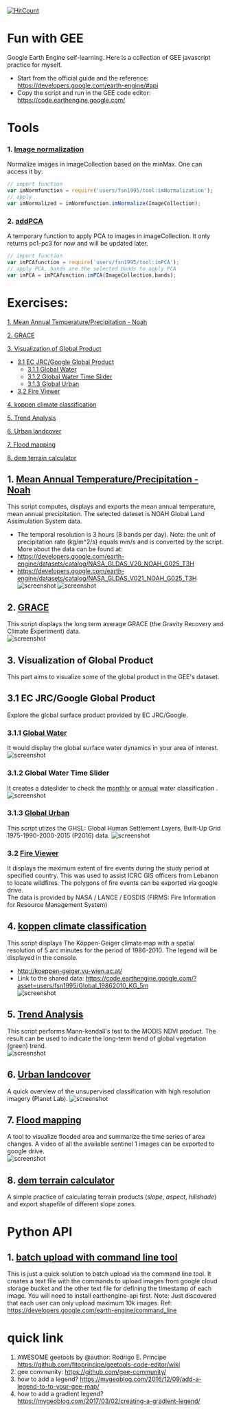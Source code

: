 [![HitCount](http://hits.dwyl.io/fsn1995/Fun-with-Google-Earth-Engine.svg)](http://hits.dwyl.io/fsn1995/Fun-with-Google-Earth-Engine)
# Fun with GEE
Google Earth Engine self-learning. Here is a collection of GEE javascript practice for myself.
- Start from the official guide and the reference: https://developers.google.com/earth-engine/#api 
- Copy the script and run in the GEE code editor: https://code.earthengine.google.com/ 

# Tools
### 1. [Image normalization](https://github.com/fsn1995/Fun-with-Google-Earth-Engine/blob/master/tools/imnormalize.js)
Normalize images in imageCollection based on the minMax. One can access it by:

```javascript
// import function
var imNormfunction = require('users/fsn1995/tool:imNormalization');
// apply
var imNormalized = imNormfunction.imNormalize(ImageCollection);
```
### 2. [addPCA](https://github.com/fsn1995/Fun-with-Google-Earth-Engine/blob/master/tools/addPCA.js)
A temporary function to apply PCA to images in imageCollection. It only returns pc1-pc3 for now and will be updated later.
```javascript
// import function
var imPCAfunction = require('users/fsn1995/tool:imPCA');
// apply PCA, bands are the selected bands to apply PCA
var imPCA = imPCAfunction.imPCA(ImageCollection,bands);
```

# Exercises:
[1. Mean Annual Temperature/Precipitation - Noah](#1-mean-annual-temperatureprecipitation---noah)

[2. GRACE](#2-grace)

[3. Visualization of Global Product](#3-visualization-of-global-product)
- [3.1 EC JRC/Google Global Product](#31-ec-jrcgoogle-global-product)
    - [3.1.1 Global Water](#311-global-water)
    - [3.1.2 Global Water Time Slider](#312-global-water-time-slider)
    - [3.1.3 Global Urban](#313-global-urban)
- [3.2 Fire Viewer](#32-fire-viewer) 
 
[4. koppen climate classification](#4-koppen-climate-classification)

[5. Trend Analysis](#5-trend-analysis)

[6. Urban landcover](#6-urban-landcover)

[7. Flood mapping](#7-flood-mapping)

[8. dem terrain calculator](#8-dem-terrain-calculator)

## 1. [Mean Annual Temperature/Precipitation - Noah](https://github.com/fsn1995/Fun-with-Google-Earth-Engine/blob/master/Noah.js)
This script computes, displays and exports the mean annual temperature, mean annual precipitation. The selected dateset is NOAH Global Land Assimulation System data.
- The temporal resolution is 3 hours (8 bands per day). Note: the unit of precipitation rate (kg/m^2/s) equals mm/s and is converted by the script. More about the data can be found at: 
- https://developers.google.com/earth-engine/datasets/catalog/NASA_GLDAS_V20_NOAH_G025_T3H 
- https://developers.google.com/earth-engine/datasets/catalog/NASA_GLDAS_V021_NOAH_G025_T3H 
![screenshot](pic/MAP.jpg)
![screenshot](pic/MAT.jpg)    
## 2. [GRACE](https://github.com/fsn1995/Fun-with-Google-Earth-Engine/blob/master/grace.js)
This script displays the long term average GRACE (the Gravity Recovery and Climate Experiment) data.\
![screenshot](pic/grace.png)  
## 3. Visualization of Global Product
This part aims to visualize some of the global product in the GEE's dataset. 
## 3.1 EC JRC/Google Global Product 
Explore the global surface product provided by EC JRC/Google. 
### 3.1.1 [Global Water](https://github.com/fsn1995/Fun-with-Google-Earth-Engine/blob/master/GlobalWater.js)
It would display the global surface water dynamics in your area of interest. 
![screenshot](pic/globalwater.png)  
### 3.1.2 Global Water Time Slider
It creates a dateslider to check the [monthly](https://github.com/fsn1995/Fun-with-Google-Earth-Engine/blob/master/GlobalWaterMonthly.js) or [annual](https://github.com/fsn1995/Fun-with-Google-Earth-Engine/blob/master/GloablWaterAnnual.js) water classification . 
![screenshot](pic/waterDateslider.png)  
### 3.1.3 [Global Urban](https://github.com/fsn1995/Fun-with-Google-Earth-Engine/blob/master/GlobalUrban.js)
This script utizes the GHSL: Global Human Settlement Layers, Built-Up Grid 1975-1990-2000-2015 (P2016) data.
![screenshot](pic/globalurban.png)  
### 3.2 [Fire Viewer](https://github.com/fsn1995/Fun-with-Google-Earth-Engine/blob/master/FireViewer.js)
It displays the maximum extent of fire events during the study period at specified country. This was used to assist ICRC GIS officers from Lebanon to locate wildfires. The polygons of fire events can be exported via google drive.\
The data is provided by NASA / LANCE / EOSDIS (FIRMS: Fire Information for Resource Management System)
## 4. [koppen climate classification](https://github.com/fsn1995/Fun-with-Google-Earth-Engine/blob/master/koppen.js)
This script displays The Köppen-Geiger climate map with a spatial resolution of 5 arc minutes for the period of 1986-2010. The legend will be displayed in the console.
- http://koeppen-geiger.vu-wien.ac.at/ 
- Link to the shared data: https://code.earthengine.google.com/?asset=users/fsn1995/Global_19862010_KG_5m \
![screenshot](pic/koppen.png)  
## 5. [Trend Analysis](https://github.com/fsn1995/Fun-with-Google-Earth-Engine/blob/master/mannKendall.js)
This script performs Mann-kendall's test to the MODIS NDVI product. The result can be used to indicate the long-term trend of global vegetation (green) trend.\
![screenshot](pic/mannkendal.jpg)
## 6. [Urban landcover](https://github.com/fsn1995/Fun-with-Google-Earth-Engine/blob/master/unsupervisedPlanetLab.js)
A quick overview of the unsupervised classification with high resolution imagery (Planet Lab).
![screenshot](pic/Beirut.jpg)
## 7. [Flood mapping](https://github.com/fsn1995/Fun-with-Google-Earth-Engine/blob/master/MyanmarFlood.js)
A tool to visualize flooded area and summarize the time series of area changes. A video of all the available sentinel 1 images can be exported to google drive.\
![screenshot](pic/flood.jpg)
## 8. [dem terrain calculator](https://github.com/fsn1995/Fun-with-Google-Earth-Engine/blob/master/demTerrain.js)
A simple practice of calculating terrain products (*slope*, *aspect*, *hillshade*) and export shapefile of different slope zones. 
# Python API
## 1. [batch upload with command line tool](https://github.com/fsn1995/MatlabFSN/blob/master/GEEuploader.m)
This is just a quick solution to batch upload via the command line tool. It creates a text file with the commands to upload images from google cloud storage bucket and the other text file for defining the timestamp of each image. You will need to install earthengine-api first. Note: Just discovered that each user can only upload maximum 10k images. 
Ref: https://developers.google.com/earth-engine/command_line
# quick link
1) AWESOME geetools by @author: Rodrigo E. Principe https://github.com/fitoprincipe/geetools-code-editor/wiki
2) gee community: 
https://github.com/gee-community/
3) how to add a legend?
https://mygeoblog.com/2016/12/09/add-a-legend-to-to-your-gee-map/
4) how to add a gradient legend?
https://mygeoblog.com/2017/03/02/creating-a-gradient-legend/

